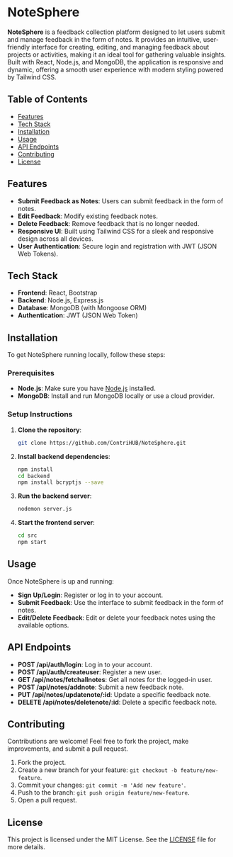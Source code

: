 # NoteSphere

**NoteSphere** is a feedback collection platform designed to let users submit and manage feedback in the form of notes. It provides an intuitive, user-friendly interface for creating, editing, and managing feedback about projects or activities, making it an ideal tool for gathering valuable insights. Built with React, Node.js, and MongoDB, the application is responsive and dynamic, offering a smooth user experience with modern styling powered by Tailwind CSS.

## Table of Contents

- [Features](#features)
- [Tech Stack](#tech-stack)
- [Installation](#installation)
- [Usage](#usage)
- [API Endpoints](#api-endpoints)
- [Contributing](#contributing)
- [License](#license)

## Features

- **Submit Feedback as Notes**: Users can submit feedback in the form of notes.
- **Edit Feedback**: Modify existing feedback notes.
- **Delete Feedback**: Remove feedback that is no longer needed.
- **Responsive UI**: Built using Tailwind CSS for a sleek and responsive design across all devices.
- **User Authentication**: Secure login and registration with JWT (JSON Web Tokens).

## Tech Stack

- **Frontend**: React, Bootstrap
- **Backend**: Node.js, Express.js
- **Database**: MongoDB (with Mongoose ORM)
- **Authentication**: JWT (JSON Web Token)

## Installation

To get NoteSphere running locally, follow these steps:

### Prerequisites

- **Node.js**: Make sure you have [Node.js](https://nodejs.org/en/) installed.
- **MongoDB**: Install and run MongoDB locally or use a cloud provider.

### Setup Instructions

1. **Clone the repository**:

    ```bash
    git clone https://github.com/ContriHUB/NoteSphere.git
    ```

2. **Install backend dependencies**:

    ```bash
    npm install
    cd backend
    npm install bcryptjs --save
    ```

3. **Run the backend server**:

    ```bash
    nodemon server.js
    ```

4. **Start the frontend server**:

    ```bash
    cd src
    npm start
    ```

## Usage

Once NoteSphere is up and running:

- **Sign Up/Login**: Register or log in to your account.
- **Submit Feedback**: Use the interface to submit feedback in the form of notes.
- **Edit/Delete Feedback**: Edit or delete your feedback notes using the available options.


## API Endpoints

- **POST /api/auth/login**: Log in to your account.
- **POST /api/auth/createuser**: Register a new user.
- **GET /api/notes/fetchallnotes**: Get all notes for the logged-in user.
- **POST /api/notes/addnote**: Submit a new feedback note.
- **PUT /api/notes/updatenote/:id**: Update a specific feedback note.
- **DELETE /api/notes/deletenote/:id**: Delete a specific feedback note.

## Contributing

Contributions are welcome! Feel free to fork the project, make improvements, and submit a pull request.

1. Fork the project.
2. Create a new branch for your feature: `git checkout -b feature/new-feature`.
3. Commit your changes: `git commit -m 'Add new feature'`.
4. Push to the branch: `git push origin feature/new-feature`.
5. Open a pull request.

## License

This project is licensed under the MIT License. See the [LICENSE](https://github.com/ContriHUB/NoteSphere/blob/main/LICENSE) file for more details.
